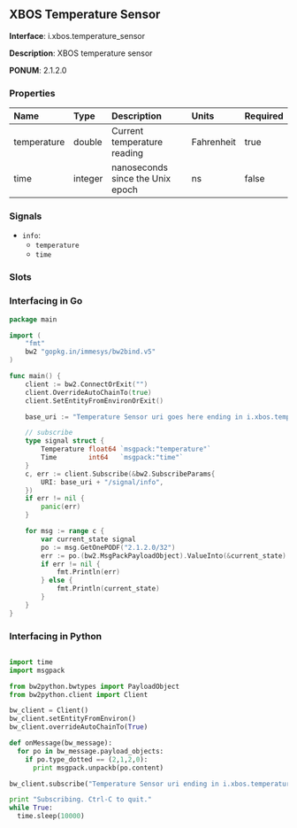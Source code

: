 
## XBOS Temperature Sensor

**Interface**: i.xbos.temperature_sensor

**Description**: XBOS temperature sensor

**PONUM**: 2.1.2.0

### Properties

| **Name** | **Type** | **Description** | **Units** | **Required** |
| :------- | :------- | :-------------- | :-------- | :----------- |
| temperature | double | Current temperature reading | Fahrenheit | true |
| time | integer | nanoseconds since the Unix epoch | ns | false |


### Signals
- `info`:
    - `temperature`
    - `time`
    


### Slots


### Interfacing in Go

```go
package main

import (
	"fmt"
	bw2 "gopkg.in/immesys/bw2bind.v5"
)

func main() {
	client := bw2.ConnectOrExit("")
	client.OverrideAutoChainTo(true)
	client.SetEntityFromEnvironOrExit()

	base_uri := "Temperature Sensor uri goes here ending in i.xbos.temperature_sensor"

	// subscribe
	type signal struct {
		Temperature float64 `msgpack:"temperature"`
		Time        int64   `msgpack:"time"`
	}
	c, err := client.Subscribe(&bw2.SubscribeParams{
		URI: base_uri + "/signal/info",
	})
	if err != nil {
		panic(err)
	}

	for msg := range c {
		var current_state signal
		po := msg.GetOnePODF("2.1.2.0/32")
		err := po.(bw2.MsgPackPayloadObject).ValueInto(&current_state)
		if err != nil {
			fmt.Println(err)
		} else {
			fmt.Println(current_state)
		}
	}
}
```
### Interfacing in Python

```python

import time
import msgpack

from bw2python.bwtypes import PayloadObject
from bw2python.client import Client

bw_client = Client()
bw_client.setEntityFromEnviron()
bw_client.overrideAutoChainTo(True)

def onMessage(bw_message):
  for po in bw_message.payload_objects:
    if po.type_dotted == (2,1,2,0):
      print msgpack.unpackb(po.content)

bw_client.subscribe("Temperature Sensor uri ending in i.xbos.temperature_sensor/signal/info", onMessage)

print "Subscribing. Ctrl-C to quit."
while True:
  time.sleep(10000)
```

